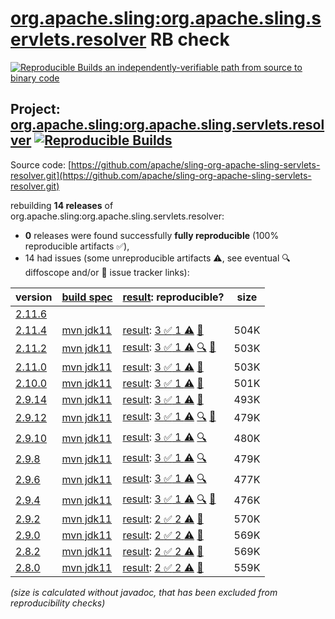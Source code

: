 [org.apache.sling:org.apache.sling.servlets.resolver](https://central.sonatype.com/artifact/org.apache.sling/org.apache.sling.servlets.resolver/versions) RB check
=======

[![Reproducible Builds](https://reproducible-builds.org/images/logos/rb.svg) an independently-verifiable path from source to binary code](https://reproducible-builds.org/)

## Project: [org.apache.sling:org.apache.sling.servlets.resolver](https://central.sonatype.com/artifact/org.apache.sling/org.apache.sling.servlets.resolver/versions) [![Reproducible Builds](https://img.shields.io/endpoint?url=https://raw.githubusercontent.com/jvm-repo-rebuild/reproducible-central/master/content/org/apache/sling/org.apache.sling.servlets.resolver/badge.json)](https://github.com/jvm-repo-rebuild/reproducible-central/blob/master/content/org/apache/sling/org.apache.sling.servlets.resolver/README.md)

Source code: [https://github.com/apache/sling-org-apache-sling-servlets-resolver.git](https://github.com/apache/sling-org-apache-sling-servlets-resolver.git)

rebuilding **14 releases** of org.apache.sling:org.apache.sling.servlets.resolver:
- **0** releases were found successfully **fully reproducible** (100% reproducible artifacts :white_check_mark:),
- 14 had issues (some unreproducible artifacts :warning:, see eventual :mag: diffoscope and/or :memo: issue tracker links):

| version | [build spec](/BUILDSPEC.md) | [result](https://reproducible-builds.org/docs/jvm/): reproducible? | size |
| -- | --------- | ------ | -- |
| [2.11.6](https://central.sonatype.com/artifact/org.apache.sling/org.apache.sling.servlets.resolver/2.11.6/pom) | | | |
| [2.11.4](https://central.sonatype.com/artifact/org.apache.sling/org.apache.sling.servlets.resolver/2.11.4/pom) | [mvn jdk11](org.apache.sling.servlets.resolver-2.11.4.buildspec) | [result](org.apache.sling.servlets.resolver-2.11.4.buildinfo): [3 :white_check_mark:  1 :warning:](org.apache.sling.servlets.resolver-2.11.4.buildcompare) [:memo:](https://github.com/apache/sling-org-apache-sling-servlets-resolver/pull/39) | 504K |
| [2.11.2](https://central.sonatype.com/artifact/org.apache.sling/org.apache.sling.servlets.resolver/2.11.2/pom) | [mvn jdk11](org.apache.sling.servlets.resolver-2.11.2.buildspec) | [result](org.apache.sling.servlets.resolver-2.11.2.buildinfo): [3 :white_check_mark:  1 :warning:](org.apache.sling.servlets.resolver-2.11.2.buildcompare) [:mag:](org.apache.sling.servlets.resolver-2.11.2.diffoscope) [:memo:](https://github.com/apache/sling-org-apache-sling-servlets-resolver/pull/39) | 503K |
| [2.11.0](https://central.sonatype.com/artifact/org.apache.sling/org.apache.sling.servlets.resolver/2.11.0/pom) | [mvn jdk11](org.apache.sling.servlets.resolver-2.11.0.buildspec) | [result](org.apache.sling.servlets.resolver-2.11.0.buildinfo): [3 :white_check_mark:  1 :warning:](org.apache.sling.servlets.resolver-2.11.0.buildcompare) [:memo:](https://github.com/apache/sling-org-apache-sling-servlets-resolver/pull/39) | 503K |
| [2.10.0](https://central.sonatype.com/artifact/org.apache.sling/org.apache.sling.servlets.resolver/2.10.0/pom) | [mvn jdk11](org.apache.sling.servlets.resolver-2.10.0.buildspec) | [result](org.apache.sling.servlets.resolver-2.10.0.buildinfo): [3 :white_check_mark:  1 :warning:](org.apache.sling.servlets.resolver-2.10.0.buildcompare) [:memo:](https://github.com/apache/sling-org-apache-sling-servlets-resolver/pull/39) | 501K |
| [2.9.14](https://central.sonatype.com/artifact/org.apache.sling/org.apache.sling.servlets.resolver/2.9.14/pom) | [mvn jdk11](org.apache.sling.servlets.resolver-2.9.14.buildspec) | [result](org.apache.sling.servlets.resolver-2.9.14.buildinfo): [3 :white_check_mark:  1 :warning:](org.apache.sling.servlets.resolver-2.9.14.buildcompare) [:memo:](https://github.com/apache/sling-org-apache-sling-servlets-resolver/pull/39) | 493K |
| [2.9.12](https://central.sonatype.com/artifact/org.apache.sling/org.apache.sling.servlets.resolver/2.9.12/pom) | [mvn jdk11](org.apache.sling.servlets.resolver-2.9.12.buildspec) | [result](org.apache.sling.servlets.resolver-2.9.12.buildinfo): [3 :white_check_mark:  1 :warning:](org.apache.sling.servlets.resolver-2.9.12.buildcompare) [:mag:](org.apache.sling.servlets.resolver-2.9.12.diffoscope) [:memo:](https://github.com/apache/sling-org-apache-sling-servlets-resolver/pull/36) | 479K |
| [2.9.10](https://central.sonatype.com/artifact/org.apache.sling/org.apache.sling.servlets.resolver/2.9.10/pom) | [mvn jdk11](org.apache.sling.servlets.resolver-2.9.10.buildspec) | [result](org.apache.sling.servlets.resolver-2.9.10.buildinfo): [3 :white_check_mark:  1 :warning:](org.apache.sling.servlets.resolver-2.9.10.buildcompare) [:mag:](org.apache.sling.servlets.resolver-2.9.10.diffoscope) | 480K |
| [2.9.8](https://central.sonatype.com/artifact/org.apache.sling/org.apache.sling.servlets.resolver/2.9.8/pom) | [mvn jdk11](org.apache.sling.servlets.resolver-2.9.8.buildspec) | [result](org.apache.sling.servlets.resolver-2.9.8.buildinfo): [3 :white_check_mark:  1 :warning:](org.apache.sling.servlets.resolver-2.9.8.buildcompare) [:mag:](org.apache.sling.servlets.resolver-2.9.8.diffoscope) | 479K |
| [2.9.6](https://central.sonatype.com/artifact/org.apache.sling/org.apache.sling.servlets.resolver/2.9.6/pom) | [mvn jdk11](org.apache.sling.servlets.resolver-2.9.6.buildspec) | [result](org.apache.sling.servlets.resolver-2.9.6.buildinfo): [3 :white_check_mark:  1 :warning:](org.apache.sling.servlets.resolver-2.9.6.buildcompare) [:mag:](org.apache.sling.servlets.resolver-2.9.6.diffoscope) | 477K |
| [2.9.4](https://central.sonatype.com/artifact/org.apache.sling/org.apache.sling.servlets.resolver/2.9.4/pom) | [mvn jdk11](org.apache.sling.servlets.resolver-2.9.4.buildspec) | [result](org.apache.sling.servlets.resolver-2.9.4.buildinfo): [3 :white_check_mark:  1 :warning:](org.apache.sling.servlets.resolver-2.9.4.buildcompare) [:mag:](org.apache.sling.servlets.resolver-2.9.4.diffoscope) [:memo:](https://issues.apache.org/jira/browse/SM-5021) | 476K |
| [2.9.2](https://central.sonatype.com/artifact/org.apache.sling/org.apache.sling.servlets.resolver/2.9.2/pom) | [mvn jdk11](org.apache.sling.servlets.resolver-2.9.2.buildspec) | [result](org.apache.sling.servlets.resolver-2.9.2.buildinfo): [2 :white_check_mark:  2 :warning:](org.apache.sling.servlets.resolver-2.9.2.buildcompare) [:memo:](https://github.com/apache/sling-org-apache-sling-servlets-resolver/pull/28) | 570K |
| [2.9.0](https://central.sonatype.com/artifact/org.apache.sling/org.apache.sling.servlets.resolver/2.9.0/pom) | [mvn jdk11](org.apache.sling.servlets.resolver-2.9.0.buildspec) | [result](org.apache.sling.servlets.resolver-2.9.0.buildinfo): [2 :white_check_mark:  2 :warning:](org.apache.sling.servlets.resolver-2.9.0.buildcompare) [:memo:](https://github.com/apache/sling-org-apache-sling-servlets-resolver/pull/28) | 569K |
| [2.8.2](https://central.sonatype.com/artifact/org.apache.sling/org.apache.sling.servlets.resolver/2.8.2/pom) | [mvn jdk11](org.apache.sling.servlets.resolver-2.8.2.buildspec) | [result](org.apache.sling.servlets.resolver-2.8.2.buildinfo): [2 :white_check_mark:  2 :warning:](org.apache.sling.servlets.resolver-2.8.2.buildcompare) [:memo:](https://github.com/apache/sling-org-apache-sling-servlets-resolver/pull/28) | 569K |
| [2.8.0](https://central.sonatype.com/artifact/org.apache.sling/org.apache.sling.servlets.resolver/2.8.0/pom) | [mvn jdk11](org.apache.sling.servlets.resolver-2.8.0.buildspec) | [result](org.apache.sling.servlets.resolver-2.8.0.buildinfo): [2 :white_check_mark:  2 :warning:](org.apache.sling.servlets.resolver-2.8.0.buildcompare) [:memo:](https://github.com/apache/sling-org-apache-sling-servlets-resolver/pull/28) | 559K |

<i>(size is calculated without javadoc, that has been excluded from reproducibility checks)</i>
